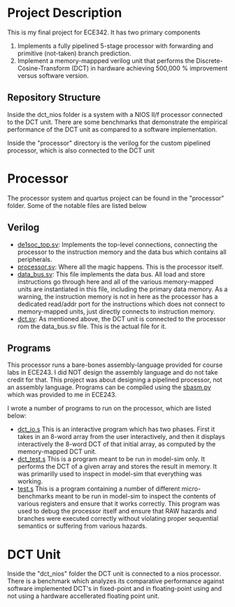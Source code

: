 # Project Description
This is my final project for ECE342. It has two primary components
1. Implements a fully pipelined 5-stage processor with forwarding and primitive (not-taken) branch prediction. 
2. Implement a memory-mappped verilog unit that performs the Discrete-Cosine-Transform (DCT) in hardware achieving 500,000 % improvement versus software version. 

## Repository Structure
Inside the dct_nios folder is a system with a NIOS II/f processor connected to the DCT unit. 
There are some benchmarks that demonstrate the empirical performance of the DCT unit as compared to a software implementation. 

Inside the "processor" directory is the verilog for the custom pipelined processor, which is also connected to the DCT unit

# Processor 
The processor system and quartus project can be found in the "processor" folder. Some of the notable files are listed below
## Verilog
* [de1soc_top.sv](processor/de1soc_top.sv): Implements the top-level connections, connecting the processor to the instruction memory and the data bus which contains all peripherals. 
* [processor.sv](processor/processor.sv): Where all the magic happens. This is the processor itself. 
* [data_bus.sv](processor/data_bus.sv): This file implements the data bus. All load and store instructions go through here and all of the various memory-mapped units are instantiated in this file, including the primary data memory. As a warning, the instruction memory is not in here as the processor has a dedicated read/addr port for the instructions which does not connect to memory-mapped units, just directly connects to instruction memory. 
* [dct.sv](processor/dct.sv): As mentioned above, the DCT unit is connected to the processor rom the data_bus.sv file. This is the actual file for it. 

## Programs
This processor runs a bare-bones assembly-language provided for course labs in ECE243. I did NOT design the assembly language and do not take credit for that. This project was about designing a pipelined processor, not an assembly language. Programs can be compiled using the [sbasm.py](processor/programs/sbasm.py) which was provided to me in ECE243. 

I wrote a number of programs to run on the processor, which are listed below:
* [dct_io.s](processor/programs/dct_io.s) This is an interactive program which has two phases. First it takes in an 8-word array from the user interactively, and then it displays interactively the 8-word DCT of that initial array, as computed by the memory-mapped DCT unit. 
* [dct_test.s](processor/programs/dct_test.s) This is a program meant to be run in model-sim only. It performs the DCT of a given array and stores the result in memory. It was primarilly used to inspect in model-sim that everything was working. 
* [test.s](processor/programs/test.s) This is a program containing a number of different micro-benchmarks meant to be run in model-sim to inspect the contents of various registers and ensure that it works correctly. This program was used to debug the processor itself and ensure that RAW hazards and branches were executed correctly without violating proper sequential semantics or suffering from various hazards. 


# DCT Unit

Inside the "dct_nios" folder the DCT unit is connected to a nios processor. There is a benchmark which analyzes its comparative performance against software implemented DCT's in fixed-point and in floating-point using and not using a hardware accellerated floating point unit. 
